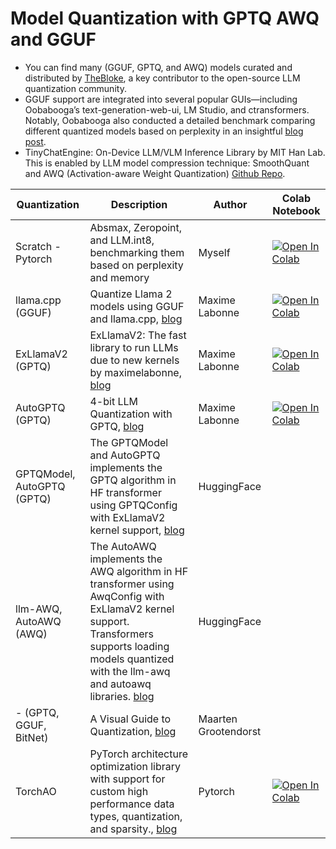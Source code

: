 # Model Quantization with GPTQ AWQ and GGUF

- You can find many (GGUF, GPTQ, and AWQ) models curated and distributed by [TheBloke](https://huggingface.co/TheBloke), a key contributor to the open-source LLM quantization community.
- GGUF support are integrated into several popular GUIs—including Oobabooga’s text-generation-web-ui, LM Studio, and ctransformers. Notably, Oobabooga also conducted a detailed benchmark comparing different quantized models based on perplexity in an insightful [blog post](https://oobabooga.github.io/blog/posts/perplexities/).
- TinyChatEngine: On-Device LLM/VLM Inference Library by MIT Han Lab. This is enabled by LLM model compression technique: SmoothQuant and AWQ (Activation-aware Weight Quantization) [Github Repo](https://github.com/mit-han-lab/TinyChatEngine/tree/main).

| Quantization | Description | Author | Colab Notebook |
|----------------------|-------------|----------------|----------------|
| Scratch - Pytorch | Absmax, Zeropoint, and LLM.int8, benchmarking them based on perplexity and memory | Myself | [![Open In Colab](https://colab.research.google.com/assets/colab-badge.svg)](https://github.com/alishafique3/Quantization-From-Scratch-Pytorch/blob/main/Quantization_From_Scratch.ipynb) |
| llama.cpp (GGUF) | Quantize Llama 2 models using GGUF and llama.cpp, [blog](https://mlabonne.github.io/blog/posts/Quantize_Llama_2_models_using_ggml.html) | Maxime Labonne | [![Open In Colab](https://colab.research.google.com/assets/colab-badge.svg)](https://colab.research.google.com/drive/1pL8k7m04mgE5jo2NrjGi8atB0j_37aDD?usp=sharing) |
| ExLlamaV2 (GPTQ) | ExLlamaV2: The fast library to run LLMs due to new kernels by maximelabonne, [blog](https://mlabonne.github.io/blog/posts/ExLlamaV2_The_Fastest_Library_to_Run%C2%A0LLMs.html) |Maxime Labonne | [![Open In Colab](https://colab.research.google.com/assets/colab-badge.svg)](https://colab.research.google.com/drive/1yrq4XBlxiA0fALtMoT2dwiACVc77PHou?usp=sharing) |
| AutoGPTQ (GPTQ)       | 4-bit LLM Quantization with GPTQ, [blog](https://mlabonne.github.io/blog/posts/4_bit_Quantization_with_GPTQ.html) | Maxime Labonne | [![Open In Colab](https://colab.research.google.com/assets/colab-badge.svg)](https://colab.research.google.com/drive/1lSvVDaRgqQp_mWK_jC9gydz6_-y6Aq4A?usp=sharing) |
| GPTQModel, AutoGPTQ (GPTQ)       | The GPTQModel and AutoGPTQ implements the GPTQ algorithm in HF transformer using GPTQConfig with ExLlamaV2 kernel support, [blog](https://huggingface.co/docs/transformers/en/quantization/gptq#gptq) | HuggingFace | |
| llm-AWQ, AutoAWQ (AWQ)       | The AutoAWQ implements the AWQ algorithm in HF transformer using AwqConfig with ExLlamaV2 kernel support. Transformers supports loading models quantized with the llm-awq and autoawq libraries. [blog](https://huggingface.co/docs/transformers/en/quantization/awq?fuse=supported+architectures#awq) | HuggingFace | |
| - (GPTQ, GGUF, BitNet)       | A Visual Guide to Quantization, [blog](https://newsletter.maartengrootendorst.com/p/a-visual-guide-to-quantization) | Maarten Grootendorst | |
| TorchAO       | PyTorch architecture optimization library with support for custom high performance data types, quantization, and sparsity., [blog](https://pytorch.org/blog/pytorch-native-architecture-optimization/) | Pytorch | [![Open In Colab](https://colab.research.google.com/assets/colab-badge.svg)](https://colab.research.google.com/github/huggingface/notebooks/blob/main/transformers_doc/en/quantization/torchao.ipynb) |


